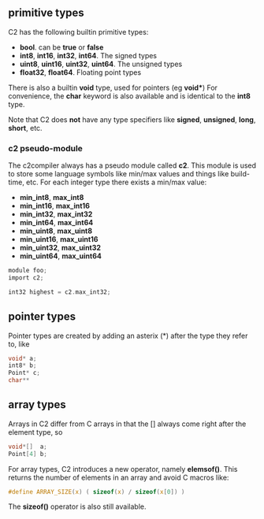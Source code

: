 
## primitive types

C2 has the following builtin primitive types:

* __bool__. can be __true__ or __false__
* __int8__, __int16__, __int32__, __int64__. The signed types
* __uint8__, __uint16__, __uint32__, __uint64__. The unsigned types
* __float32__, __float64__. Floating point types

There is also a  builtin __void__ type, used for pointers (eg __void*__)
For convenience, the __char__ keyword is also available and is identical to the __int8__ type.

Note that C2 does __not__ have any type specifiers like __signed__, __unsigned__, __long__, __short__, etc.

### c2 pseudo-module ###
The c2compiler always has a pseudo module called __c2__. This module is used to
store some language symbols like min/max values and things like build-time, etc.
For each integer type there exists a min/max value:

* __min_int8__, __max_int8__
* __min_int16__, __max_int16__
* __min_int32__, __max_int32__
* __min_int64__, __max_int64__
* __min_uint8__, __max_uint8__
* __min_uint16__, __max_uint16__
* __min_uint32__, __max_uint32__
* __min_uint64__, __max_uint64__

```c
module foo;
import c2;

int32 highest = c2.max_int32;
```

## pointer types

Pointer types are created by adding an asterix (*) after the type they refer to, like

```c
void* a;
int8* b;
Point* c;
char**
```

## array types

Arrays in C2 differ from C arrays in that the [] always come right after the element type, so

```c
void*[]  a;
Point[4] b;
```

For array types, C2 introduces a new operator, namely __elemsof()__. This returns the number
of elements in an array and avoid C macros like:
```c
#define ARRAY_SIZE(x) ( sizeof(x) / sizeof(x[0]) )
```
The __sizeof()__ operator is also still available.

